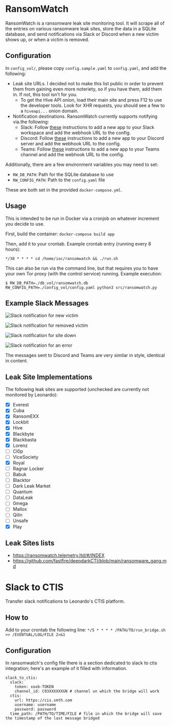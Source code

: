 # RansomWatch

RansomWatch is a ransomware leak site monitoring tool. It will scrape all of the entries on various ransomware leak sites, store the data in a SQLite database, and send notifications via Slack or Discord when a new victim shows up, or when a victim is removed.

## Configuration

In `config_vol/`, please copy `config.sample.yaml` to `config.yaml`, and add the following:

* Leak site URLs. I decided not to make this list public in order to prevent them from gaining even more noteriety, so if you have them, add them in. If not, this tool isn't for you.
  * To get the Hive API onion, load their main site and press F12 to use the developer tools. Look for XHR requests, you should see a few to a `hiveapi...` onion domain.
* Notification destinations. RansomWatch currently supports notifying via.the following:
  * Slack: Follow [these](https://api.slack.com/messaging/webhooks) instructions to add a new app to your Slack workspace and add the webhook URL to the config.
  * Discord: Follow [these](https://support.discord.com/hc/en-us/articles/228383668-Intro-to-Webhooks) instructions to add a new app to your Discord server and add the webhook URL to the config.
  * Teams: Follow [these](https://docs.microsoft.com/en-us/microsoftteams/platform/webhooks-and-connectors/how-to/add-incoming-webhook) instructions to add a new app to your Teams channel and add the webhook URL to the config.

Additionally, there are a few environment variables you may need to set:

* `RW_DB_PATH`: Path for the SQLite database to use
* `RW_CONFIG_PATH`: Path to the `config.yaml` file

These are both set in the provided `docker-compose.yml`.

## Usage

This is intended to be run in Docker via a cronjob on whatever increment you decide to use.

First, build the container: `docker-compose build app`

Then, add it to your crontab. Example crontab entry (running every 8 hours):

```
*/30 * * * * cd /home/ioc/ransomwatch && ./run.sh
```

This can also be run via the command line, but that requires you to have your own Tor proxy (with the control service) running. Example execution:

```
$ RW_DB_PATH=./db_vol/ransomwatch.db RW_CONFIG_PATH=./config_vol/config.yaml python3 src/ransomwatch.py
```

## Example Slack Messages

![Slack notification for new victim](/img/slack_example_new_victim.png)

![Slack notification for removed victim](/img/slack_example_removed_victim.png)

![Slack notification for site down](/img/slack_example_site_down.png)

![Slack notification for an error](/img/slack_example_error.png)

The messages sent to Discord and Teams are very similar in style, identical in content.

## Leak Site Implementations

The following leak sites are supported (unchecked are currently not monitored by Leonardo):

- [x] Everest
- [X] Cuba
- [X] RansomEXX
- [X] Lockbit
- [X] Hive
- [X] Blackbyte
- [X] Blackbasta
- [X] Lorenz
- [ ] Cl0p
- [ ] ViceSociety
- [X] Royal
- [ ] Ragnar Locker
- [ ] Babuk
- [ ] Blacktor
- [ ] Dark Leak Market
- [ ] Quantum
- [ ] DataLeak
- [ ] 0mega
- [ ] Mallox
- [ ] Qilin
- [ ] Unsafe
- [X] Play

## Leak Sites lists

- https://ransomwatch.telemetry.ltd/#/INDEX
- https://github.com/fastfire/deepdarkCTI/blob/main/ransomware_gang.md

# Slack to CTIS

Transfer slack notifications to Leonardo's CTIS platform.

## How to

Add to your crontab the following line: `*/5 * * * * /PATH/TO/run_bridge.sh >> /EVENTUAL/LOG/FILE 2>&1`

## Configuration

In ransomwatch's config file there is a section dedicated to slack to ctis integration; here's an example of it filled with information.

```
slack_to_ctis:
  slack:
    token: xoxb-TOKEN
    channel_id: C03XXXXXXGN # channel un which the bridge will work
  ctis:
    url: https://cis.smth.com
    username: username
    password: password
  time_path: /PATH/TO/TIME/FILE # file in which the bridge will save the timestamp of the last message bridged
```
